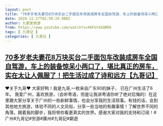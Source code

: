 ```yaml
---
layout: post
title: "70多岁老夫妻花8万块买台二手面包车改装成房车全国自驾游，车上的装备惊呆小两口了，堪比真正的房车，实在太让人佩服了！把生活过成了诗和远方【九哥记】"
date: 2020-12-27T02:59:29.000Z
author: 九歌爱旅游
from: https://www.youtube.com/watch?v=X6FUt4SQRRk
tags: [ 九哥记 ]
categories: [ 九哥记 ]
---
```

<!--1609037969000-->
[70多岁老夫妻花8万块买台二手面包车改装成房车全国自驾游，车上的装备惊呆小两口了，堪比真正的房车，实在太让人佩服了！把生活过成了诗和远方【九哥记】](https://www.youtube.com/watch?v=X6FUt4SQRRk)
------

<div>
♥关于九哥♥ 大家好鸭！我是九哥,一枚来自广东90的妹子， 已在广州生活了6年。 我爱广州，喜欢旅游，（会听粤语，但是让我讲粤语你听了绝对后悔的）在这里跟大家分享关于广州的一些新鲜事情，也会分享我的生活琐事。有钱的话，会到其他地方旅游，体验不同的人文风俗，分享一些当地的有趣事情！了解世界不同的角落，跟着我的脚步，我将带你看更真实的世界。感谢大家对我的支持和订阅！#广州#九哥记#穷游#廣州#九哥記#窮遊
</div>

